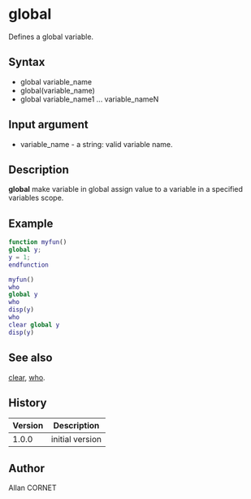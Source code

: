 # global

Defines a global variable.

## Syntax

- global variable_name
- global(variable_name)
- global variable_name1 ... variable_nameN

## Input argument

- variable_name - a string: valid variable name.

## Description

  <p><b>global</b> make variable in global assign value to a variable in a specified variables scope.</p>

## Example

```matlab
function myfun()
global y;
y = 1;
endfunction

myfun()
who
global y
who
disp(y)
who
clear global y
disp(y)
```

## See also

[clear](clear.md), [who](who.md).

## History

| Version | Description     |
| ------- | --------------- |
| 1.0.0   | initial version |

## Author

Allan CORNET
